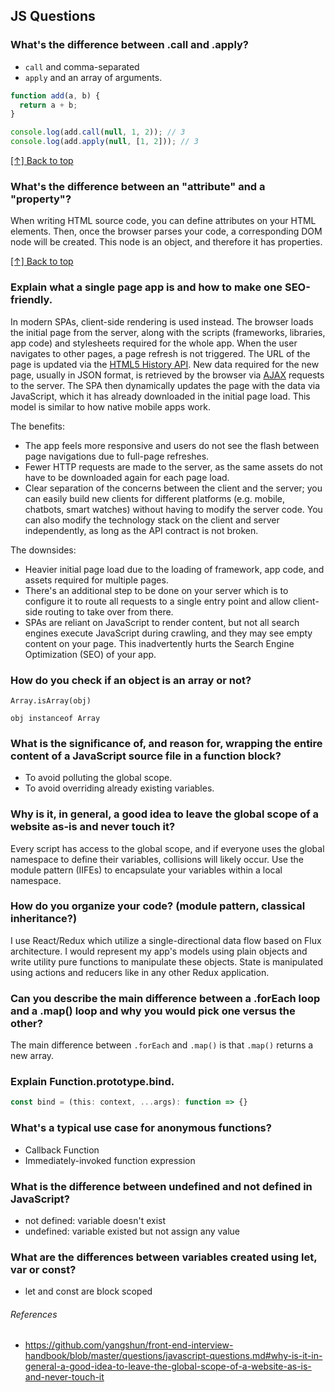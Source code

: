 ## JS Questions

### What's the difference between .call and .apply?

- `call` and comma-separated
- `apply` and an array of arguments.

```js
function add(a, b) {
  return a + b;
}

console.log(add.call(null, 1, 2)); // 3
console.log(add.apply(null, [1, 2])); // 3
```

[[↑] Back to top](#js-questions)

### What's the difference between an "attribute" and a "property"?

When writing HTML source code, you can define attributes on your HTML elements. Then, once the browser parses your code, a corresponding DOM node will be created. This node is an object, and therefore it has properties.

[[↑] Back to top](#js-questions)

### Explain what a single page app is and how to make one SEO-friendly.

In modern SPAs, client-side rendering is used instead. The browser loads the initial page from the server, along with the scripts (frameworks, libraries, app code) and stylesheets required for the whole app. When the user navigates to other pages, a page refresh is not triggered. The URL of the page is updated via the [HTML5 History API](https://developer.mozilla.org/en-US/docs/Web/API/History_API). New data required for the new page, usually in JSON format, is retrieved by the browser via [AJAX](https://developer.mozilla.org/en-US/docs/AJAX/Getting_Started) requests to the server. The SPA then dynamically updates the page with the data via JavaScript, which it has already downloaded in the initial page load. This model is similar to how native mobile apps work.

The benefits:

- The app feels more responsive and users do not see the flash between page navigations due to full-page refreshes.
- Fewer HTTP requests are made to the server, as the same assets do not have to be downloaded again for each page load.
- Clear separation of the concerns between the client and the server; you can easily build new clients for different platforms (e.g. mobile, chatbots, smart watches) without having to modify the server code. You can also modify the technology stack on the client and server independently, as long as the API contract is not broken.

The downsides:

- Heavier initial page load due to the loading of framework, app code, and assets required for multiple pages.
- There's an additional step to be done on your server which is to configure it to route all requests to a single entry point and allow client-side routing to take over from there.
- SPAs are reliant on JavaScript to render content, but not all search engines execute JavaScript during crawling, and they may see empty content on your page. This inadvertently hurts the Search Engine Optimization (SEO) of your app.

### How do you check if an object is an array or not?

```
Array.isArray(obj)
```

```
obj instanceof Array
```

### What is the significance of, and reason for, wrapping the entire content of a JavaScript source file in a function block?

- To avoid polluting the global scope.
- To avoid overriding already existing variables.

### Why is it, in general, a good idea to leave the global scope of a website as-is and never touch it?

Every script has access to the global scope, and if everyone uses the global namespace to define their variables, collisions will likely occur. Use the module pattern (IIFEs) to encapsulate your variables within a local namespace.

### How do you organize your code? (module pattern, classical inheritance?)

I use React/Redux which utilize a single-directional data flow based on Flux architecture. I would represent my app's models using plain objects and write utility pure functions to manipulate these objects. State is manipulated using actions and reducers like in any other Redux application.

### Can you describe the main difference between a .forEach loop and a .map() loop and why you would pick one versus the other?

The main difference between `.forEach` and `.map()` is that `.map()` returns a new array.

### Explain Function.prototype.bind.

```ts
const bind = (this: context, ...args): function => {}
```

### What's a typical use case for anonymous functions?

- Callback Function
- Immediately-invoked function expression

### What is the difference between undefined and not defined in JavaScript?

- not defined: variable doesn't exist
- undefined: variable existed but not assign any value

### What are the differences between variables created using let, var or const?

- let and const are block scoped

###### References

- https://github.com/yangshun/front-end-interview-handbook/blob/master/questions/javascript-questions.md#why-is-it-in-general-a-good-idea-to-leave-the-global-scope-of-a-website-as-is-and-never-touch-it
